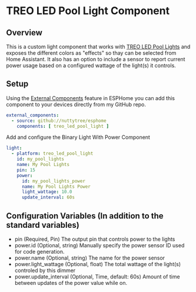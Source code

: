 # TREO LED Pool Light Component
## Overview
This is a custom light component that works with [TREO LED Pool Lights](https://www.srsmith.com/en-us/products/pool-lighting/treo-led-pool-light/) and exposes the different colors as "effects" so thay can be selected from Home Assistant. It also has an option to include a sensor to report current power usage based on a configured wattage of the light(s) it controls.


## Setup
Using the [External Components](https://esphome.io/components/external_components.html) feature in ESPHome you can add this component to your devices directly from my GitHub repo.
```yaml
external_components:
  - source: github://nuttytree/esphome
    components: [ treo_led_pool_light ]
```

Add and configure the Binary Light With Power Component
```yaml
light:
  - platform: treo_led_pool_light
    id: my_pool_lights
    name: My Pool Lights
    pin: 15
    power:
      id: my_pool_lights_power
      name: My Pool Lights Power
      light_wattage: 10.0
      update_interval: 60s
```

## Configuration Variables (In addition to the standard variables)
* pin (Required, Pin) The output pin that controls power to the lights
* power.id (Optional, string) Manually specify the power sensor ID used for code generation.
* power.name (Optional, string) The name for the power sensor
* power.light_wattage (Optional, float) The total wattage of the light(s) controled by this dimmer
* power.update_interval (Optional, Time, default: 60s) Amount of time between updates of the power value while on.
